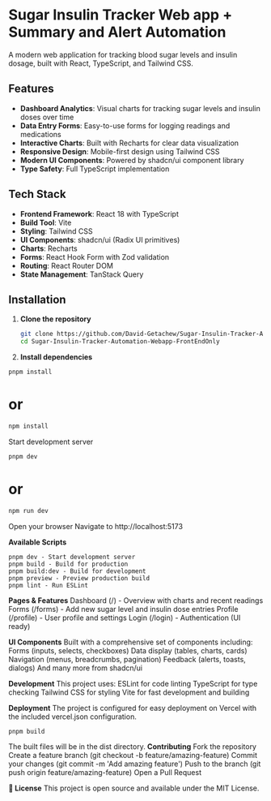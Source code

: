 # Sugar Insulin Tracker Web app + Summary and Alert Automation

A modern web application for tracking blood sugar levels and insulin dosage, built with React, TypeScript, and Tailwind CSS.

## Features

- **Dashboard Analytics**: Visual charts for tracking sugar levels and insulin doses over time
- **Data Entry Forms**: Easy-to-use forms for logging readings and medications  
- **Interactive Charts**: Built with Recharts for clear data visualization
- **Responsive Design**: Mobile-first design using Tailwind CSS
- **Modern UI Components**: Powered by shadcn/ui component library
- **Type Safety**: Full TypeScript implementation

## Tech Stack

- **Frontend Framework**: React 18 with TypeScript
- **Build Tool**: Vite
- **Styling**: Tailwind CSS
- **UI Components**: shadcn/ui (Radix UI primitives)
- **Charts**: Recharts
- **Forms**: React Hook Form with Zod validation
- **Routing**: React Router DOM
- **State Management**: TanStack Query

## Installation

1. **Clone the repository**
   ```bash
   git clone https://github.com/David-Getachew/Sugar-Insulin-Tracker-Automation-Webapp-FrontEndOnly.git
   cd Sugar-Insulin-Tracker-Automation-Webapp-FrontEndOnly
2. **Install dependencies**
```bash
pnpm install
```
# or
```bash
npm install
```
Start development server
```bash
pnpm dev
```
# or
```bash
npm run dev
```
Open your browser
Navigate to http://localhost:5173

**Available Scripts**
```
pnpm dev - Start development server
pnpm build - Build for production
pnpm build:dev - Build for development
pnpm preview - Preview production build
pnpm lint - Run ESLint
```

**Pages & Features**
Dashboard (/) - Overview with charts and recent readings
Forms (/forms) - Add new sugar level and insulin dose entries
Profile (/profile) - User profile and settings
Login (/login) - Authentication (UI ready)

**UI Components**
Built with a comprehensive set of components including:
Forms (inputs, selects, checkboxes)
Data display (tables, charts, cards)
Navigation (menus, breadcrumbs, pagination)
Feedback (alerts, toasts, dialogs)
And many more from shadcn/ui

**Development**
This project uses:
ESLint for code linting
TypeScript for type checking
Tailwind CSS for styling
Vite for fast development and building

**Deployment**
The project is configured for easy deployment on Vercel with the included vercel.json configuration.
```bash
pnpm build
```
The built files will be in the dist directory.
**Contributing**
Fork the repository
Create a feature branch (git checkout -b feature/amazing-feature)
Commit your changes (git commit -m 'Add amazing feature')
Push to the branch (git push origin feature/amazing-feature)
Open a Pull Request

**📄 License**
This project is open source and available under the MIT License.


